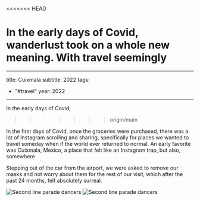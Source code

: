 <<<<<<< HEAD

In the early days of Covid, wanderlust took on a whole new meaning. With travel seemingly
=======
---
title: Cuixmala
subtitle: 2022
tags:
  - "#travel"
year: 2022
---


In the early days of Covid, 
>>>>>>> origin/main

In the first days of Covid, once the groceries were purchased, there was a lot of Instagram scrolling and sharing, specifically for places we wanted to travel someday when if the world ever returned to normal. An early favorite was Cuixmala, Mexico, a place that felt like an Instagram trap, but also, somewhere 


Stepping out of the car from the airport, we were asked to remove our masks and not worry about them for the rest of our visit, which after the past 24 months, felt absolutely surreal.




<div class="portrait-pair">
  <img src="{{ site.baseurl }}/assets/Cuixmala/Cuixmala - 1.jpeg" alt="Second line parade dancers">
  <img src="{{ site.baseurl }}/assets/Cuixmala/Cuixmala - 2.jpeg" alt="Second line parade dancers">
</div>